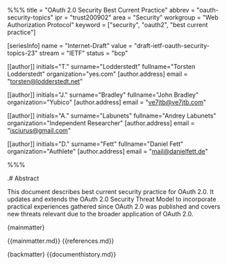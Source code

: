 %%%
title = "OAuth 2.0 Security Best Current Practice"
abbrev = "oauth-security-topics"
ipr = "trust200902"
area = "Security"
workgroup = "Web Authorization Protocol"
keyword = ["security", "oauth2", "best current practice"]

[seriesInfo]
name = "Internet-Draft"
value = "draft-ietf-oauth-security-topics-23"
stream = "IETF"
status = "bcp"

[[author]]
initials="T."
surname="Lodderstedt"
fullname="Torsten Lodderstedt"
organization="yes.com"
    [author.address]
    email = "torsten@lodderstedt.net"

[[author]]
initials="J."
surname="Bradley"
fullname="John Bradley"
organization="Yubico"
    [author.address]
    email = "ve7jtb@ve7jtb.com"

[[author]]
initials="A."
surname="Labunets"
fullname="Andrey Labunets"
organization="Independent Researcher"
    [author.address]
    email = "isciurus@gmail.com"

[[author]]
initials="D."
surname="Fett"
fullname="Daniel Fett"
organization="Authlete"
    [author.address]
    email = "mail@danielfett.de"

%%%

.# Abstract

This document describes best current security practice for OAuth 2.0.
It updates and extends the OAuth 2.0 Security Threat Model to
incorporate practical experiences gathered since OAuth 2.0 was
published and covers new threats relevant due to the broader
application of OAuth 2.0.

{mainmatter}

{{mainmatter.md}}
{{references.md}}

{backmatter}
{{documenthistory.md}}
